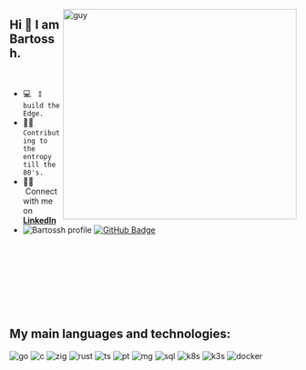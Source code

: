 
 <img align="right" height="370" alt="guy" width="410" src="https://i.pinimg.com/originals/e4/26/70/e426702edf874b181aced1e2fa5c6cde.gif" /> </a>
 
## Hi 👋 I am Bartossh.
<br />

- :computer: &nbsp; `I build the Edge.`
- 🧑‍🔬 &nbsp; `Contributing to the entropy till the 80's.`
- :technologist: &nbsp;Connect with me on **[LinkedIn](https://www.linkedin.com/in/bartoszadamlenart)**
- 	<img src="https://komarev.com/ghpvc/?username=bartossh&label=Profile%20views&color=brightgreen&style=plastic" alt="Bartossh profile"/> 
	<a href="https://github.com/bartossh?tab=followers"><img src="https://img.shields.io/github/followers/bartossh?label=Followers&style=social" alt="GitHub Badge"></a>
<br><br><br><br><br><br><br>
<p height="60"><p/>

## My main languages and technologies:

<p width="100%"/>
  <img  alt="go" src ="https://img.shields.io/badge/go-golang-blue?style=for-the-badge&logo=go&logoColor=blue"/>
  <img  alt="c" src ="https://img.shields.io/badge/c-clang-red?style=for-the-badge&logo=c&logoColor=brown"/>
  <img  alt="zig" src ="https://img.shields.io/badge/c-zig-red?style=for-the-badge&logo=c&logoColor=orange"/>
  <img  alt="rust" src ="https://img.shields.io/badge/rust-rust-brown?style=for-the-badge&logo=rust&logoColor=red"/>
  <img  alt="ts" src ="https://img.shields.io/badge/ts-typescript-idygo?style=for-the-badge&logo=ts&logoColor=indygo"/>
  <img  alt="pt" src ="https://img.shields.io/badge/python-python-darkgreen?style=for-the-badge&logo=python&logoColor=darkgreen"/>
  <img  alt="mg" src ="https://img.shields.io/badge/mongo-mongo-green?style=for-the-badge&logo=mongodb&logoColor=green"/>
  <img  alt="sql" src ="https://img.shields.io/badge/postgresql-sql-lightblue?style=for-the-badge&logo=postgresql&logoColor=lightblue"/>
  <img  alt="k8s" src ="https://img.shields.io/badge/k8s-kubernetes-blue?style=for-the-badge&logo=kubernetes&logoColor=blue"/>
  <img  alt="k3s" src ="https://img.shields.io/badge/k3s-k3s-yellow?style=for-the-badge&logo=k3s&logoColor=yellow"/>
  <img  alt="docker" src ="https://img.shields.io/badge/docker-docker-lightblue?style=for-the-badge&logo=docker&logoColor=lightblue"/>
	
</p>
 
<br><br><br><br>
